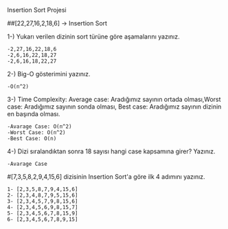 Insertion Sort Projesi

##[22,27,16,2,18,6] -> Insertion Sort

1-) Yukarı verilen dizinin sort türüne göre aşamalarını yazınız.

    -2,27,16,22,18,6
    -2,6,16,22,18,27
    -2,6,16,18,22,27

2-) Big-O gösterimini yazınız.

    -O(n^2)

3-) Time Complexity: Average case: Aradığımız sayının ortada olması,Worst case: Aradığımız sayının sonda olması, Best case: Aradığımız sayının dizinin en başında olması.

    -Avarage Case: O(n^2)
    -Worst Case: O(n^2)
    -Best Case: O(n)

4-) Dizi sıralandıktan sonra 18 sayısı hangi case kapsamına girer?  Yazınız.

    -Avarage Case

#[7,3,5,8,2,9,4,15,6] dizisinin Insertion Sort'a göre ilk 4 adımını yazınız.

    1- [2,3,5,8,7,9,4,15,6]
    2- [2,3,4,8,7,9,5,15,6]
    3- [2,3,4,5,7,9,8,15,6]
    4- [2,3,4,5,6,9,8,15,7]
    5- [2,3,4,5,6,7,8,15,9]
    6- [2,3,4,5,6,7,8,9,15]